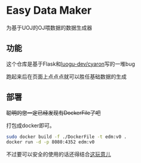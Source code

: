 # Easy Data Maker

为基于UOJ的OJ喂数据的数据生成器

## 功能

这个仓库是基于Flask和[luogu-dev/cyaron](https://github.com/luogu-dev/cyaron)写的一堆bug

跑起来后在页面上点点点就可以胜任基础数据的生成

## 部署

~~聪明的您一定已经发现有DockerFile了吧~~

打包成docker即可。

```bash
sudo docker build -f ./DockerFile -t edm:v0 .
docker run -d -p 8080:4352 edm:v0
```

不过要可以安全的使用的话还得结合[这玩意儿](https://github.com/Andrew82106/EasyDataMaker_Docker_allocator)

